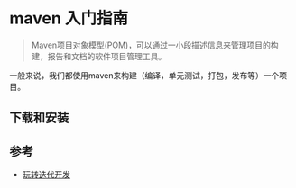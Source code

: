 ﻿# maven 入门指南

> Maven项目对象模型(POM)，可以通过一小段描述信息来管理项目的构建，报告和文档的软件项目管理工具。

一般来说，我们都使用maven来构建（编译，单元测试，打包，发布等）一个项目。

## 下载和安装


## 参考


* [玩转迭代开发](https://github.com/darkfireworld/self-doc/tree/master/玩转迭代开发)